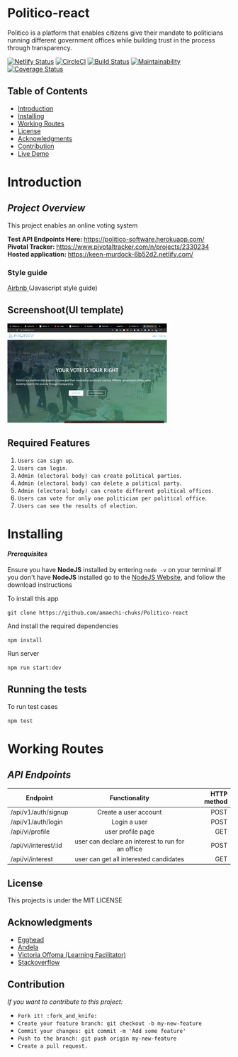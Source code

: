 # Politico-react

Politico is a platform that enables citizens give their mandate to politicians running different government offices while building trust in the process through transparency.

[![Netlify Status](https://api.netlify.com/api/v1/badges/b1a4601c-a821-49f2-ae41-e1df1ba982a6/deploy-status)](https://app.netlify.com/sites/keen-murdock-6b52d2/deploys)
[![CircleCI](https://circleci.com/gh/amaechi-chuks/Politico-react.svg?style=svg)](https://circleci.com/gh/amaechi-chuks/Politico-react)
[![Build Status](https://travis-ci.org/amaechi-chuks/Politico-react.svg?branch=develop)](https://travis-ci.org/amaechi-chuks/Politico-react)
[![Maintainability](https://api.codeclimate.com/v1/badges/8111789052b3f577763d/maintainability)](https://codeclimate.com/github/amaechi-chuks/Politico-react/maintainability)
[![Coverage Status](https://coveralls.io/repos/github/amaechi-chuks/Politico-react/badge.svg?branch=develop)](https://coveralls.io/github/amaechi-chuks/Politico-react?branch=develop&service=github)

## Table of Contents

- [Introduction](#introduction)
- [Installing](#installing)
- [Working Routes](#working-routes)
- [License](#license)
- [Acknowledgments](#acknowledgments)
- [Contribution](#contribution)
- [Live Demo](#live-demo)

# Introduction

## _Project Overview_

This project enables an online voting system

<b> Test API Endpoints Here: </b> https://politico-software.herokuapp.com/ <br/>
<b> Pivotal Tracker: </b>https://www.pivotaltracker.com/n/projects/2330234<br/>
<b> Hosted application: </b>https://keen-murdock-6b52d2.netlify.com/<br/>

### **Style guide**

[Airbnb ](https://github.com/airbnb/javascript)(Javascript style guide)

## Screenshoot(UI template)

![alt](./screenShoot/readme.png)

## Required Features

1. `Users can sign up`.
2. `Users can login`.
3. `Admin (electoral body) can create political parties`.
4. `Admin (electoral body) can delete a political party`.
5. `Admin (electoral body) can create different political offices`.
6. `Users can vote for only one politician per political office`.
7. `Users can see the results of election`.

# Installing

#### _Prerequisites_

Ensure you have **NodeJS** installed by entering `node -v` on your terminal
If you don't have **NodeJS** installed go to the [NodeJS Website](http://nodejs.org), and follow the download instructions

To install this app

`git clone https://github.com/amaechi-chuks/Politico-react`

And install the required dependencies

`npm install`

Run server

`npm run start:dev`

## Running the tests

To run test cases

`npm test`

# Working Routes

## _API Endpoints_

| Endpoint             |                   Functionality                   | HTTP method |
| -------------------- | :-----------------------------------------------: | ----------: |
| /api/v1/auth/signup  |               Create a user account               |        POST |
| /api/v1/auth/login   |                   Login a user                    |        POST |
| /api/vi/profile      |                 user profile page                 |         GET |
| /api/vi/interest/:id | user can declare an interest to run for an office |        POST |
| /api/vi/interest     |      user can get all interested candidates       |         GET |

## License

This projects is under the MIT LICENSE

## Acknowledgments

- [Egghead](https://egghead.io/)
- [Andela](http://andela.com)
- [Victoria Offoma (Learning Facilitator)](victoria.offoma@andela.com)
- [Stackoverflow](stackoverflow.com)

## Contribution

_If you want to contribute to this project:_

- `Fork it! :fork_and_knife:`
- `Create your feature branch: git checkout -b my-new-feature`
- `Commit your changes: git commit -m 'Add some feature'`
- `Push to the branch: git push origin my-new-feature`
- `Create a pull request.`
